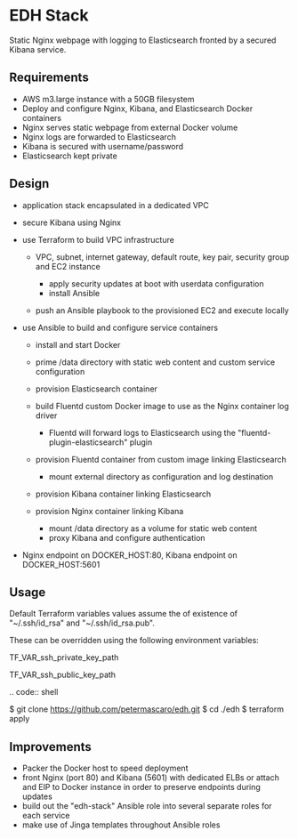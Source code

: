 EDH Stack
=========

Static Nginx webpage with logging to Elasticsearch fronted by a secured Kibana service.

Requirements
------------

- AWS m3.large instance with a 50GB filesystem
- Deploy and configure Nginx, Kibana, and Elasticsearch Docker containers
- Nginx serves static webpage from external Docker volume
- Nginx logs are forwarded to Elasticsearch
- Kibana is secured with username/password
- Elasticsearch kept private

Design
------

- application stack encapsulated in a dedicated VPC
- secure Kibana using Nginx
- use Terraform to build VPC infrastructure

  - VPC, subnet, internet gateway, default route, key pair, security group and EC2 instance

    - apply security updates at boot with userdata configuration
    - install Ansible

  - push an Ansible playbook to the provisioned EC2 and execute locally

- use Ansible to build and configure service containers

  - install and start Docker
  - prime /data directory with static web content and custom service configuration
  - provision Elasticsearch container
  - build Fluentd custom Docker image to use as the Nginx container log driver

    - Fluentd will forward logs to Elasticsearch using the "fluentd-plugin-elasticsearch" plugin

  - provision Fluentd container from custom image linking Elasticsearch

    - mount external directory as configuration and log destination

  - provision Kibana container linking Elasticsearch
  - provision Nginx container linking Kibana

    - mount /data directory as a volume for static web content
    - proxy Kibana and configure authentication

- Nginx endpoint on DOCKER_HOST:80, Kibana endpoint on DOCKER_HOST:5601

Usage
-----

Default Terraform variables values assume the of existence of "~/.ssh/id_rsa" and "~/.ssh/id_rsa.pub".

These can be overridden using the following environment variables:

  TF_VAR_ssh_private_key_path

  TF_VAR_ssh_public_key_path

.. code:: shell

  $ git clone https://github.com/petermascaro/edh.git
  $ cd ./edh
  $ terraform apply

Improvements
------------

- Packer the Docker host to speed deployment
- front Nginx (port 80) and Kibana (5601) with dedicated ELBs or attach and EIP to Docker instance in order to preserve endpoints during updates
- build out the "edh-stack" Ansible role into several separate roles for each service
- make use of Jinga templates throughout Ansible roles

